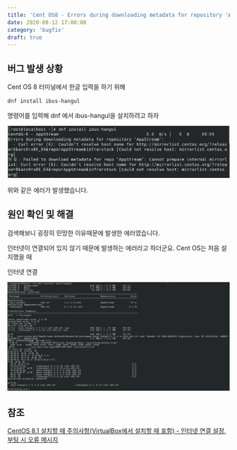 ```yaml
---
title: 'Cent OS8 - Errors during downloading metadata for repository 'AppStream'
date: 2020-08-12 17:00:00
category: 'bugfix'
draft: true
---
```


## 버그 발생 상황

Cent OS 8 터미널에서 한글 입력을 하기 위해

```bash
dnf install ibus-hangul
```

명령어를 입력해 dnf 에서 ibus-hangul을 설치하려고 하자

![dnf-appstream-error](../../assets/bugfix/centos-dnf-appstream/dnf-appstream.PNG)

위와 같은 에러가 발생했습니다.

## 원인 확인 및 해결

검색해보니 굉장히 민망한 이유때문에 발생한 에러였습니다.

인터넷이 연결되어 있지 않기 때문에 발생하는 에러라고 하더군요. Cent OS는 처음 설지했을 때

인터넷 연결

![complete-dnf-appstream-error](../../assets/bugfix/centos-dnf-appstream/complete-dnf-appstream.PNG)

## 참조

[CentOS 8.1 설치할 때 주의사항(VirtualBox에서 설치할 때 포함) - 인터넷 연결 설정, 부팅 시 오류 메시지](https://wnw1005.tistory.com/353)
